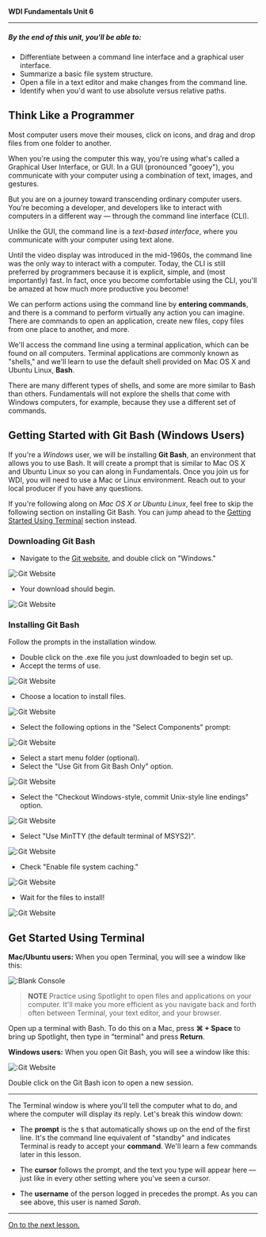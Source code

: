 **WDI Fundamentals Unit 6**

---

##### By the end of this unit, you'll be able to:
* Differentiate between a command line interface and a graphical user interface.
* Summarize a basic file system structure.
* Open a file in a text editor and make changes from the command line.
* Identify when you'd want to use absolute versus relative paths.

## Think Like a Programmer

Most computer users move their mouses, click on icons, and drag and drop files from one folder to another.

When you're using the computer this way, you're using what's called a Graphical User Interface, or GUI. In a GUI (pronounced "gooey"), you communicate with your computer using a combination of text, images, and gestures.

But you are on a journey toward transcending ordinary computer users. You're becoming a developer, and developers like to interact with computers in a different way — through the command line interface (CLI).

Unlike the GUI, the command line is a *text-based interface*, where you communicate with your computer using text alone.

Until the video display was introduced in the mid-1960s, the command line was the only way to interact with a computer. Today, the CLI is still preferred by programmers because it is explicit, simple, and (most importantly)
fast. In fact, once you become comfortable using the CLI, you'll be amazed at how much more productive you become!

We can perform actions using the command line by **entering commands**, and there is a command to perform virtually any action you can imagine. There are commands to open an application, create new files, copy files from one place to another, and more.

We'll access the command line using a terminal application, which can be found on all computers. Terminal applications are commonly known as "shells," and we'll learn to use the default shell provided on Mac OS X and Ubuntu Linux, **Bash**.

There are many different types of shells, and some are more similar to Bash than others. Fundamentals will not explore the shells that come with Windows computers, for example, because they use a different set of commands.

## Getting Started with Git Bash (Windows Users)

If you're a *Windows* user, we will be installing **Git Bash**, an environment that allows you to use Bash. It will create a prompt that is similar to Mac OS X and Ubuntu Linux so you can along in Fundamentals. Once you join us for WDI, you will need to use a Mac or Linux environment. Reach out to your local producer if you have any questions.

If you're following along on *Mac OS X or Ubuntu Linux*, feel free to skip the following section on installing Git Bash. You can jump ahead to the [Getting Started Using Terminal](#terminal) section instead.

### Downloading Git Bash

* Navigate to the [Git website](https://git-scm.com/), and double click on "Windows."

![:Git Website](../assets/chapter1/git_bash/download_1.jpg)

* Your download should begin.

![:Git Website](../assets/chapter1/git_bash/download_2.jpg)

### Installing Git Bash

Follow the prompts in the installation window.

* Double click on the .exe file you just downloaded to begin set up.
* Accept the terms of use.

![:Git Website](../assets/chapter1/git_bash/install_2.jpg)

* Choose a location to install files.

![:Git Website](../assets/chapter1/git_bash/install_3.jpg)

* Select the following options in the "Select Components" prompt:

![:Git Website](../assets/chapter1/git_bash/install_4.jpg)

* Select a start menu folder (optional).
* Select the "Use Git from Git Bash Only" option.

![:Git Website](../assets/chapter1/git_bash/install_6.jpg)

* Select the "Checkout Windows-style, commit Unix-style line endings" option.

![:Git Website](../assets/chapter1/git_bash/install_7.jpg)

* Select "Use MinTTY (the default terminal of MSYS2)".

![:Git Website](../assets/chapter1/git_bash/install_8.jpg)

* Check "Enable file system caching."

![:Git Website](../assets/chapter1/git_bash/install_9.jpg)

* Wait for the files to install!

![:Git Website](../assets/chapter1/git_bash/install_10.jpg)

<a name="terminal"></a>
## Get Started Using Terminal

**Mac/Ubuntu users:**
When you open Terminal, you will see a window like this:

![:Blank Console](../assets/Graphics/terminal_blank.gif)

> **NOTE** Practice using Spotlight to open files and applications on your computer. It'll make you more efficient as you navigate back and forth often between Terminal, your text editor, and your browser.

Open up a terminal with Bash. To do this on a Mac, press **⌘ + Space** to bring up Spotlight, then type in "terminal" and press **Return**.

**Windows users:**
When you open Git Bash, you will see a window like this:

![:Git Website](../assets/chapter1/git_bash/git_bash.gif)

Double click on the Git Bash icon to open a new session.

---

The Terminal window is where you'll tell the computer what to do, and where the computer will display its reply. Let's break this window down:

- The **prompt** is the `$` that automatically shows up on the end of the first
line. It's the command line equivalent of "standby" and indicates Terminal is
ready to accept your **command**. We'll learn a few commands later in this lesson.

- The **cursor** follows the prompt, and the text you type will appear here — just
like in every other setting where you've seen a cursor.

- The **username** of the person logged in precedes the prompt. As you can see
above, this user is named *Sarah*.


---

[On to the next lesson.](02_lesson.md)
